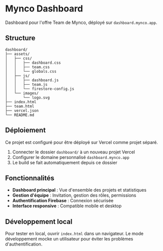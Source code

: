 # Mynco Dashboard

Dashboard pour l'offre Team de Mynco, déployé sur `dashboard.mynco.app`.

## Structure

```
dashboard/
├── assets/
│   ├── css/
│   │   ├── dashboard.css
│   │   ├── team.css
│   │   └── globals.css
│   ├── js/
│   │   ├── dashboard.js
│   │   ├── team.js
│   │   └── firestore-config.js
│   └── images/
│       └── logo.svg
├── index.html
├── team.html
├── vercel.json
└── README.md
```

## Déploiement

Ce projet est configuré pour être déployé sur Vercel comme projet séparé.

1. Connecter le dossier `dashboard/` à un nouveau projet Vercel
2. Configurer le domaine personnalisé `dashboard.mynco.app`
3. Le build se fait automatiquement depuis ce dossier

## Fonctionnalités

- **Dashboard principal** : Vue d'ensemble des projets et statistiques
- **Gestion d'équipe** : Invitation, gestion des rôles, permissions
- **Authentification Firebase** : Connexion sécurisée
- **Interface responsive** : Compatible mobile et desktop

## Développement local

Pour tester en local, ouvrir `index.html` dans un navigateur. Le mode développement mocke un utilisateur pour éviter les problèmes d'authentification. 